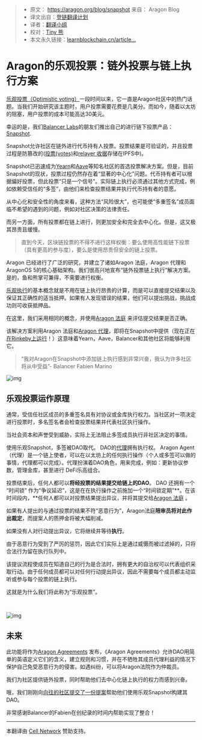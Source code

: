 > * 原文： https://aragon.org/blog/snapshot  来自： Aragon Blog
> * 译文出自：[登链翻译计划](https://github.com/lbc-team/Pioneer)
> * 译者：[翻译小组](https://learnblockchain.cn/people/412)
> * 校对：[Tiny 熊](https://learnblockchain.cn/people/15)
> * 本文永久链接：[learnblockchain.cn/article…](https://learnblockchain.cn/article/1)
#  Aragon的乐观投票：链外投票与链上执行方案



[乐观投票（Optimistic voting）](https://forum.aragon.org/t/simple-voting-relay-protocol-optimistic-vote-tallying/473)一段时间以来，它一直是Aragon社区中的热门话题。当我们开始研究该主题时，用户投票需要花费是几美分。而如今，随着以太坊的阻塞，用户投票的成本可能高达30美元。

幸运的是，我们[Balancer Labs](http://balancer.finance/)的朋友们推出自己的进行链下投票产品：[Snapshot](https://snapshot.page/).

Snapshot允许社区在链外进行代币持有人投票。投票结果是可验证的，并且投票过程是防篡改的([投票(votes)](https://ipfs.io/ipfs/QmVjaAoH7uJQ9bsGgeyRHCpAzHGcQ6prMXKctCK7xwhgbH)和[relayer 收据](https://ipfs.io/ipfs/QmYjQ1rYRaTfNBs4XNj3u7bWNyjvBCaPDRoggoSox3ripf)存储在IPFS中)。

Snapshot已迅速成为[Yearn](http://yearn.finance/)和[Aave](http://aave.com/)等知名社区的首选投票解决方案。但是，目前Snapshot的现状，投票过程仍然存在着“显著的中心化”问题。代币持有者可以根据偏好投票，但此投票“只是一个信号”。实际链上执行必须通过其他方式完成，例如依赖受信任的“多签”，由他们来检查投票结果并执行代币持有者的意愿。

从中心化和安全性的角度来看，这种方法“风险很大”，也可能使“多重签名”成员面临不希望的遇到的问题，例如对社区决策的法律责任。

而另一方面，所有投票都在链上进行，则更加安全和完全去中心化。但是，这又极其昂贵且缓慢。

>   直到今天，区块链投票的不得不进行这样权衡：要么使用高性能链下投票（具有更高的参与度），要么是使用昂贵但安全的链上投票。



Aragon 已经进行了广泛的研究，并建立了诸如Aragon 法庭，Aragon 代理和AragonOS 5的核心基础架构。我们很高兴地宣布“链外投票链上执行”解决方案。是的，鱼和熊掌可兼得，不需要进行权衡。

[乐观执行](https://medium.com/@deaneigenmann/optimistic-contracts-fb75efa7ca84)的基本概念就是不用在链上执行昂贵的计算，而是可以直接提交结果以及保证其正确性的适当抵押。如果有人发现错误的结果，他们可以提出挑战，挑战成功则可收获抵押品。

在这里，我们采用相同的概念，并使用[Aragon 法庭](https://aragon.org/court) 来评估提交结果是否正确。

该解决方案利用Aragon 法庭和[Aragon  代理](https://aragon.org/agent)，即将在Snapshot中提供（现在正在[在Rinkeby上运行](https://rinkeby.snapshot.page/#/dai/proposal/QmdBjGyAJr3qUaUquXVg9i4EPbd4y7pZ7Sik6aaqzCMxmP)！）这意味着Yearn，Aave，Balancer和其他社区将能够利用它。

>  “我对Aragon在Snapshot中添加链上执行感到非常兴奋，我认为许多社区将从中受益”- Balancer Fabien Marino

![img](https://img.learnblockchain.cn/pics/20210118092654.png)



## 乐观投票运作原理

通常，受信任社区成员的多重签名具有对协议或金库执行权力。当社区对一项决定进行投票时，多名签名者会检查投票结果并代表社区执行操作。

当社会资本和声誉受到威胁，实际上无法阻止多签成员执行非社区决定的事情。

使用乐观Snapshot，多签被DAO取代。 DAO的[代理](https://aragon.org/agent)拥有执行权。 Aragon Agent（代理）是一个链上使者，可以在以太坊上的任何执行操作（个人或多签可以做的事情，代理都可以完成）。代理扮演着DAO角色，用来完成，例如：更新协议参数，管理金库，甚至进行 DeFi乐高组合。

投票结束后，任何人都可以**将经投票的结果提交给链上的DAO**。 DAO 还拥有一个 “时间锁”  作为“争议延迟”，这是在在执行操作之前施加一个“时间锁定期”**。在该时间段内，**任何人都可以对投票结果提出异议，并将其提交给[Aragon 法庭](https://aragon.org/court) 。

如果有人提出的与通过投票的结果不符“恶意行为”，Aragon法庭**陪审员将对此作出裁定**，而提案人的质押金将被大幅削减。

如果没有人对行动提出异议，它将继续并等待**执行**。

由于恶意行为受到了严厉的惩罚，因此它们实际上是通过威慑而被过滤掉的，只将合法行为留在执行队列中。

该提议流程使成员在知道自己的行为是合法时，拥有更大的自治权可以代表组织采取行动。由于任何成员都可以对任何行动提出异议，因此不需要每个成员都主动监听或参与每个投票的链上执行。

这就是为什么我们将此称为“乐观投票”。

‍

![img](https://img.learnblockchain.cn/pics/20210118092701.png)

## 未来

此功能将作为[Aragon Agreements](https://aragon.org/agreements) 发布，《Aragon Agreements》允许DAO用简单的英语定义它们的含义，建立规则和习惯，并在不牺牲其成员代理利益的情况下保护自己免受恶意行为的侵害。如遇纠纷，可以将Aragon法院作为仲裁员。

我们为社区提供链外投票，同时帮助他们去中心化链上执行的权力而感到兴奋。

哦，我们刚刚向[向往的社区提交了一份提案](https://gov.yearn.finance/t/adopt-snapshot-aragon-for-binding-governance/5568)帮助他们使用乐观Snapshot构建其DAO。

非常感谢Balancer的Fabien在创纪录的时间内帮助实现了整合！

------
本翻译由 [Cell Network](https://www.cellnetwork.io/?utm_souce=learnblockchain) 赞助支持。